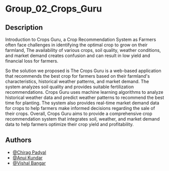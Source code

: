 # Group_02_Crops_Guru

## Description
Introduction to Crops Guru, a Crop Recommendation System as Farmers often face
challenges in identifying the optimal crop to grow on their farmland, The availability of
various crops, soil quality, weather conditions, and market demand creates confusion and can
result in low yield and financial loss for farmers.

So the solution we proposed is The Crops Guru is a web-based application that recommends
the best crop for farmers based on their farmland's characteristics, historical weather patterns,
and market demand. The system analyzes soil quality and provides suitable fertilization
recommendations. Crops Guru uses machine learning algorithms to analyze historical
weather data and predict weather patterns to recommend the best time for planting. The
system also provides real-time market demand data for crops to help farmers make informed
decisions regarding the sale of their crops. Overall, Crops Guru aims to provide a
comprehensive crop recommendation system that integrates soil, weather, and market
demand data to help farmers optimize their crop yield and profitability.



## Authors

- [@Chirag Padyal](https://github.com/chiragpadyal)
- [@Anuj Kundar](https://github.com/anuj-kundar)
- [@Vishal Bangar](https://github.com/vishal)

